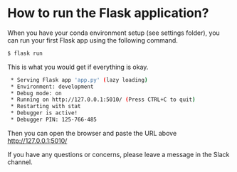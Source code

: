 # How to run the Flask application?

When you have your conda environment setup (see settings folder), you can run your first Flask app using the following command.
```bash
$ flask run
```

This is what you would get if everything is okay.
```bash
 * Serving Flask app 'app.py' (lazy loading)
 * Environment: development
 * Debug mode: on
 * Running on http://127.0.0.1:5010/ (Press CTRL+C to quit)
 * Restarting with stat
 * Debugger is active!
 * Debugger PIN: 125-766-485
```
Then you can open the browser and paste the URL above http://127.0.0.1:5010/

If you have any questions or concerns, please leave a message in the Slack channel.